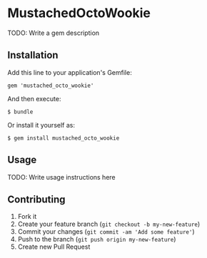# MustachedOctoWookie

TODO: Write a gem description

## Installation

Add this line to your application's Gemfile:

    gem 'mustached_octo_wookie'

And then execute:

    $ bundle

Or install it yourself as:

    $ gem install mustached_octo_wookie

## Usage

TODO: Write usage instructions here

## Contributing

1. Fork it
2. Create your feature branch (`git checkout -b my-new-feature`)
3. Commit your changes (`git commit -am 'Add some feature'`)
4. Push to the branch (`git push origin my-new-feature`)
5. Create new Pull Request
